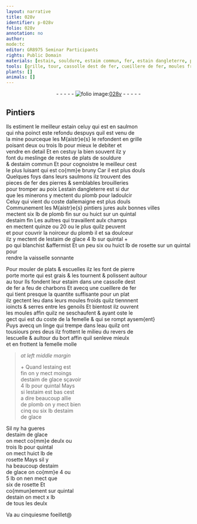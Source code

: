 ```yaml
---
layout: narrative
title: 028v
identifier: p-028v
folio: 028v
annotation: no
author:
mode:tc
editor: GR8975 Seminar Participants
rights: Public Domain
materials: [estain, souldure, estaim commun, fer, estain dangleterre, plomb, plomb fin, estaim fin, estaim de glace, rosette, pierre porte morte, grais, estaim, charbons, eau, estaing est fin, estaim est bas]
tools: [grille, tour, cassolle dest de fer, cueillere de fer, moules froids, moules, linge]
plants: []
animals: []
---
```


<div class="folio" align="center">- - - - - <a href="http://gallica.bnf.fr/ark:/12148/btv1b10500001g/f62.image" target="_blank"><img src="https://cu-mkp.github.io/2017-workshop-edition/assets/photo-icon.png" alt="folio image: " style="display:inline-block; margin-bottom:-3px;"/>028v</a> - - - - - </div>  
  

## <span class="pro">Pintiers</span>

 
Ils estiment le meilleur <span class="m">estain</span> celuy qui est en saulmon<br/> qui nha poinct este refondu despuys quil est venu de<br/> la <span class="env">mine</span> pourceque les M{aistr}e{s} le refondent en <span class="tl">grille</span><br/> poisant deux ou trois <span class="ms">lb</span> pour mieux le debiter et<br/> vendre en detail Et en cestuy la bien souvent ilz y<br/> font du meslinge de restes de plats de <span class="m">souldure</span><br/> & d<span class="m">estaim commun</span> Et pour cognoistre le meilleur cest<br/> le plus luisant qui est co{mm}e bruny Car il est plus douls<br/> Quelques foys dans leurs saulmons ilz trouvent des<br/> pieces de <span class="m">fer</span> des pierres & semblables brouilleries<br/> pour tromper au poix L<span class="m">estain d<span class="pl">angleterre</span></span> est si dur<br/> que les <span class="pro">minerons</span> y mectent du <span class="m">plomb</span> pour ladoulcir<br/> Celuy qui vient du coste d<span class="pl">allemaigne</span> est plus douls<br/> Communement les <span class="pro">M{aistr}e{s} pintiers jures</span> aulx <span class="env">bonnes villes</span><br/> mectent six <span class="ms">lb</span> de <span class="m">plomb fin</span> sur ou huict sur un <span class="ms">quintal</span><br/> d<span class="m">estaim fin</span> Les <span class="pro">aultres qui travaillent aulx <span class="env">champs</span></span><br/> en mectent quinze ou 20 ou le plus quilz peuvent<br/> et pour couvrir la noirceur du <span class="m">plomb</span> il et sa doulceur<br/> ilz y mectent de l<span class="m">estaim de glace</span> 4 <span class="ms">lb</span> sur <span class="ms">quintal</span> \+<br/> po qui blanchist &affermist Et un peu six ou huict <span class="ms">lb</span> de <span class="m">rosette</span> sur un <span class="ms">quintal</span> pour<br/> rendre la vaisselle <span class="sn">sonnante</span>
 
 Pour mouler de plats & escuelles ilz les font de <span class="m">pierre<br/> porte morte</span> qui est <span class="m">grais</span> & les tournent & polissent aultour<br/> au <span class="tl">tour</span> Ils fondent leur <span class="m">estaim</span> dans une <span class="tl">cassolle dest<br/> de <span class="m">fer</span></span> a feu de <span class="m">charbons</span> Et avecq une <span class="tl">cueillere de <span class="m">fer</span></span><br/> qui tient presque la quantite suffisante pour un plat<br/> ilz gectent leu dans leurs <span class="tl">moules froids</span> quilz tiennnent<br/> ioincts & serres entre les <span class="bp">genoils</span> Et bientost ilz ouvrent<br/> les <span class="tl">moules</span> affin quilz ne seschaufent & ayant oste le<br/> gect qui est du coste de la femelle & qui se rompt aysem{ent}<br/> Puys avecq un <span class="tl">linge</span> qui trempe dans l<span class="m">eau</span> quilz ont<br/> tousiours pres deus ilz frottent le milieu du revers de<br/> lescuelle & aultour du bort affin quil senleve mieulx<br/> et en frottent la femelle molle
 
> *at left middle margin*
> 
>   \+ Quand l<span class="m">estaing est<br/> fin</span> on y mect moings<br/> d<span class="m">estaim de glace</span> sçavoir<br/> 4 <span class="ms">lb</span> pour <span class="ms">quintal</span> Mays<br/> si l<span class="m">estaim est bas</span> cest<br/> a dire beaucoup allie<br/> de <span class="m">plomb</span> on y mect bien<br/> cinq ou six <span class="ms">lb</span> d<span class="m">estaim<br/> de glace</span>
 
 Sil ny ha gueres<br/> d<span class="m">estaim de glace</span><br/> on mect co{mm}e deulx ou<br/> trois <span class="ms">lb</span> pour <span class="ms">quintal</span><br/> on mect huict <span class="ms">lb</span> de<br/> <span class="m">rosette</span> Mays sil y<br/> ha beaucoup d<span class="m">estaim<br/> de glace</span> on co{mm}e 4 ou<br/> 5 <span class="ms">lb</span> on nen mect que<br/> six de <span class="m">rosette</span> Et<br/> co{mmun}ement sur <span class="ms">quintal</span><br/> d<span class="m">estain</span> on mect x <span class="ms">lb</span><br/> de tous les deulx
 
 
  
Va au cinquiesme foeillet@
 
